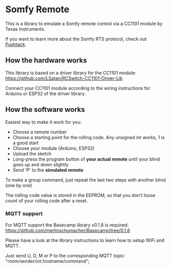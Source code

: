 # Somfy Remote
This is a library to emulate a Somfy remote control via a CC1101 module by Texas Instruments.

If you want to learn more about the Somfy RTS protocol, check out [Pushtack](https://pushstack.wordpress.com/somfy-rts-protocol/).


## How the hardware works
This library is based on a driver library for the CC1101 module: https://github.com/LSatan/RCSwitch-CC1101-Driver-Lib

Connect your CC1101 module according to the wiring instructions for Arduino or ESP32 of the driver library.

## How the software works
Easiest way to make it work for you:  
* Choose a remote number 
* Choose a starting point for the rolling code. Any unsigned int works, 1 is a good start
* Choose your module (Arduino, ESP32)
* Upload the sketch  
* Long-press the program button of <b>your actual remote</b> until your blind goes up and down slightly  
* Send 'P' to the <b>simulated remote</b> 

To make a group command, just repeat the last two steps with another blind (one by one)

The rolling code value is stored in the EEPROM, so that you don't loose count of your rolling code after a reset.

### MQTT support
For MQTT support the Basecamp library v0.1.8 is required: https://github.com/merlinschumacher/Basecamp/tree/0.1.8

Please have a look at the library instructions to learn how to setup WiFi and MQTT.

Just send U, D, M or P to the corresponding MQTT topic: "room/sender/iot.hostname/command";